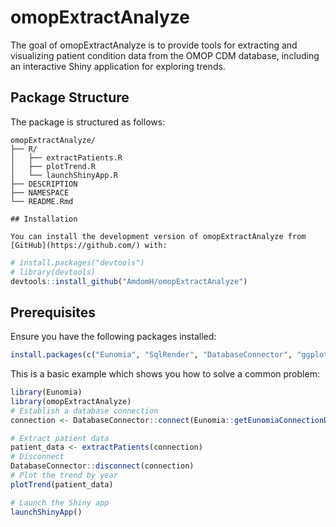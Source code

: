 
<!-- README.md is generated from README.Rmd. Please edit that file -->

# omopExtractAnalyze

<!-- badges: start -->
<!-- badges: end -->

The goal of omopExtractAnalyze is to provide tools for extracting and
visualizing patient condition data from the OMOP CDM database, including
an interactive Shiny application for exploring trends.

## Package Structure

The package is structured as follows:

``` plaintext
omopExtractAnalyze/
├── R/
│   ├── extractPatients.R
│   ├── plotTrend.R
│   └── launchShinyApp.R
├── DESCRIPTION
├── NAMESPACE
└── README.Rmd

## Installation

You can install the development version of omopExtractAnalyze from [GitHub](https://github.com/) with:
```

``` r
# install.packages("devtools")
# library(devtools)
devtools::install_github("AmdomH/omopExtractAnalyze")
```

## Prerequisites

Ensure you have the following packages installed:

``` r
install.packages(c("Eunomia", "SqlRender", "DatabaseConnector", "ggplot2", "shiny"))
```

This is a basic example which shows you how to solve a common problem:

``` r
library(Eunomia)
library(omopExtractAnalyze)
# Establish a database connection
connection <- DatabaseConnector::connect(Eunomia::getEunomiaConnectionDetails())

# Extract patient data
patient_data <- extractPatients(connection)
# Disconnect
DatabaseConnector::disconnect(connection)
# Plot the trend by year
plotTrend(patient_data)

# Launch the Shiny app
launchShinyApp()
```
